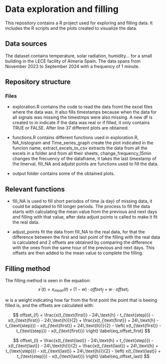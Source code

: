 # Data exploration and filling

This repository contains a R project used for exploring and filling data. It includes the R scripts and the plots created to visualize the data.

## Data sources

The dataset contains temperature, solar radiation, humidity... for a small building in the LECE facility of Almeria Spain. The data spans from November 2023 to September 2024 with a frequency of 1 minute.

## Repository structure

### Files 

- exploration.R contains the code to read the data fromt the excel files where the data was. It also fills timestamps because when the data for all signals was missing the timestmps were also missing. A new df is created to in
  indicate if the data was real or if filled, it only contains TRUE or FALSE. After line 37 different plots are obtained.
  
- functions.R contains different functions used in exploration.R, NA_histogram and Time_series_graph create the plot indicated in the funcion name, extract_excels_to_csv extracts the data from all the excels in a folder and from all their sheets, change_frequency_15min changes the frecuency of the dataframe, it takes the last timestamp of the itnerval, fill_NA and adjutst points are functions used to fill the data.

- output folder contains some of the obtained plots.

## Relevant functions

- fill_NA is used to fill short periodos of time (a day) of missing data, it could be adapated to fill longer periods. The process to fill the data starts with calculating the mean value from the previous and next days and filling with that value, after data adjust points is called to make it fit the real data.

- adjust_points fit the data from fill_NA to the real data, for that the difference between the first and last point of the filling with the real data is calculated and 2 offsets are obtained by comparing the difference with the ones from the same hour of the previous and next days. This offsets are then added to the mean value to complete the filling.

## Filling method

The filling method is seen in the equation:
$$
x^{\prime}(t) = x_{mean}(t) + (1-w) \cdot offset_{f} + w \cdot offset_{l}
\label{eq_fill}
$$

w is a weight indicating how far from the first point the point that is beeing filled is, and the offsets are calculated with:

$$
offset_{f} = \frac{x(t_{\text{first}} - 24\,\text{h} - t_{\text{step}}) - x(t_{\text{first}} - 24\,\text{h})}{2} + \frac{x(t_{\text{first}} + 24\,\text{h} - t_{\text{step}}) - x(t_{\text{first}} + 24\,\text{h})}{2} - \left( x(t_{\text{first}} - t_{\text{step}}) - x(t_{\text{first}}) \right) \label{eq_offset_first}
$$

$$
offset_{l} = \frac{x(t_{\text{last}} - 24\,\text{h} + t_{\text{step}}) - x(t_{\text{last}} - 24\,\text{h})}{2} + \frac{x(t_{\text{last}} + 24\,\text{h} + t_{\text{step}}) - x(t_{\text{last}} + 24\,\text{h})}{2} - \left( x(t_{\text{last}} + t_{\text{step}}) - x(t_{\text{last}}) \right) \label{eq_offset_last}
$$




